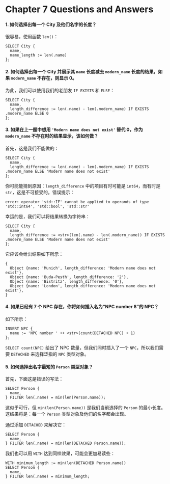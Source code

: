 # Chapter 7 Questions and Answers

#### 1. 如何选择出每一个 City 及他们名字的长度？

很容易，使用函数 `len()`：

```edgeql
SELECT City {
  name,
  name_length := len(.name)
};
```

#### 2. 如何选择出每一个 City 并展示其 `name` 长度减去 `modern_name` 长度的结果，如果 `modern_name` 不存在，则显示 0。 

为此，我们可以使用我们的老朋友 `IF EXISTS` 和 `ELSE`：

```edgeql
SELECT City {
  name,
  length_difference := len(.name) - len(.modern_name) IF EXISTS .modern_name ELSE 0
};
```

#### 3. 如果在上一题中想用 `'Modern name does not exist'` 替代 0，作为 `modern_name` 不存在时的结果显示，该如何做？

首先，这是我们不能做的：

```edgeql
SELECT City {
  name,
  length_difference := len(.name) - len(.modern_name) IF EXISTS .modern_name ELSE 'Modern name does not exist'
};
```

你可能能猜到原因：`length_difference` 中的项目有时可能是 `int64`，而有时是 `str`，这是不可接受的。错误提示：

```
error: operator 'std::IF' cannot be applied to operands of type 'std::int64', 'std::bool', 'std::str'
```

幸运的是，我们可以将结果转换为字符串：

```edgeql
SELECT City {
  name,
  length_difference := <str>(len(.name) - len(.modern_name)) IF EXISTS .modern_name ELSE 'Modern name does not exist'
};
```

它应该会给出结果如下所示：

```
{
  Object {name: 'Munich', length_difference: 'Modern name does not exist'},
  Object {name: 'Buda-Pesth', length_difference: '2'},
  Object {name: 'Bistritz', length_difference: '0'},
  Object {name: 'London', length_difference: 'Modern name does not exist'},
}
```

#### 4. 如果已经有 7 个 NPC 存在，你将如何插入名为“NPC number 8”的 NPC？

如下所示：

```edgeql
INSERT NPC {
  name := 'NPC number ' ++ <str>(count(DETACHED NPC) + 1)
};
```

`SELECT count(NPC)` 给出了 NPC 数量，但我们同时插入了一个 `NPC`，所以我们需要 `DETACHED` 来选择泛指的 `NPC` 类型对象。


#### 5. 如何选择出名字最短的 `Person` 类型对象？

首先，下面这是错误的写法：

```edgeql
SELECT Person {
  name,
} FILTER len(.name) = min(len(Person.name));
```

这似乎可行，但 `min(len(Person.name))` 是我们当前选择的 `Person` 的最小长度。这结果将是：每一个 `Person` 类型对象及他们的名字都会出现。

通过添加 `DETACHED` 来解决它：

```edgeql
SELECT Person {
  name,
} FILTER len(.name) = min(len(DETACHED Person.name));
```

我们也可以用 `WITH` 达到同样效果，可能会更加易读些：

```edgeql
WITH minimum_length := min(len(DETACHED Person.name))
SELECT Person {
  name,
} FILTER len(.name) = minimum_length;
```
